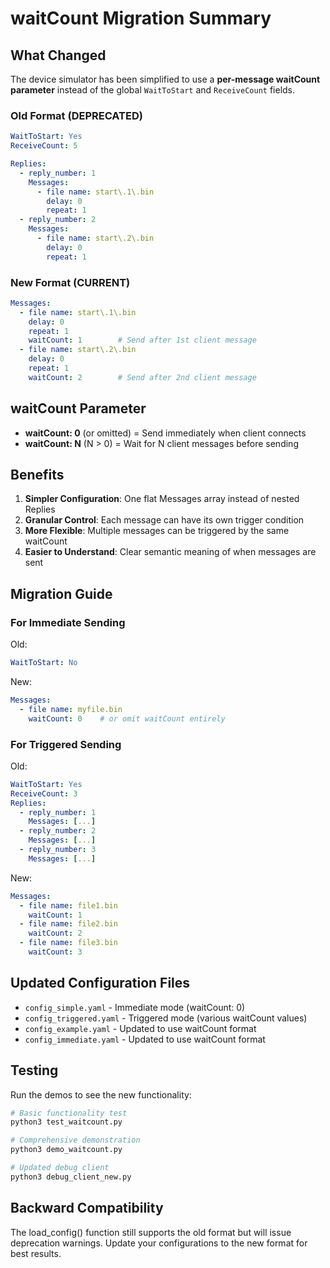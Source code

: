 # waitCount Migration Summary

## What Changed

The device simulator has been simplified to use a **per-message waitCount parameter** instead of the global `WaitToStart` and `ReceiveCount` fields.

### Old Format (DEPRECATED)
```yaml
WaitToStart: Yes
ReceiveCount: 5

Replies:
  - reply_number: 1
    Messages:
      - file name: start\.1\.bin
        delay: 0
        repeat: 1
  - reply_number: 2
    Messages:
      - file name: start\.2\.bin
        delay: 0
        repeat: 1
```

### New Format (CURRENT)
```yaml
Messages:
  - file name: start\.1\.bin
    delay: 0
    repeat: 1
    waitCount: 1        # Send after 1st client message
  - file name: start\.2\.bin
    delay: 0
    repeat: 1
    waitCount: 2        # Send after 2nd client message
```

## waitCount Parameter

- **waitCount: 0** (or omitted) = Send immediately when client connects
- **waitCount: N** (N > 0) = Wait for N client messages before sending

## Benefits

1. **Simpler Configuration**: One flat Messages array instead of nested Replies
2. **Granular Control**: Each message can have its own trigger condition
3. **More Flexible**: Multiple messages can be triggered by the same waitCount
4. **Easier to Understand**: Clear semantic meaning of when messages are sent

## Migration Guide

### For Immediate Sending
Old:
```yaml
WaitToStart: No
```
New:
```yaml
Messages:
  - file name: myfile.bin
    waitCount: 0    # or omit waitCount entirely
```

### For Triggered Sending
Old:
```yaml
WaitToStart: Yes
ReceiveCount: 3
Replies:
  - reply_number: 1
    Messages: [...]
  - reply_number: 2
    Messages: [...]
  - reply_number: 3
    Messages: [...]
```
New:
```yaml
Messages:
  - file name: file1.bin
    waitCount: 1
  - file name: file2.bin
    waitCount: 2
  - file name: file3.bin
    waitCount: 3
```

## Updated Configuration Files

- `config_simple.yaml` - Immediate mode (waitCount: 0)
- `config_triggered.yaml` - Triggered mode (various waitCount values)
- `config_example.yaml` - Updated to use waitCount format
- `config_immediate.yaml` - Updated to use waitCount format

## Testing

Run the demos to see the new functionality:
```bash
# Basic functionality test
python3 test_waitcount.py

# Comprehensive demonstration
python3 demo_waitcount.py

# Updated debug client
python3 debug_client_new.py
```

## Backward Compatibility

The load_config() function still supports the old format but will issue deprecation warnings. Update your configurations to the new format for best results.
